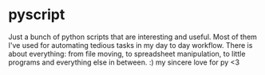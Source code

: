# pyscript
Just a bunch of python scripts that are interesting and useful. Most of them I've used for automating tedious tasks in my day to day workflow. There is about everything: from file moving, to spreadsheet manipulation, to little programs and everything else in between. :) my sincere love for py &lt;3
